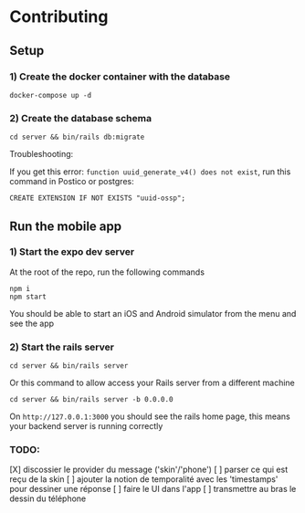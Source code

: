 # Contributing

## Setup

### 1) Create the docker container with the database

```
docker-compose up -d
```

### 2) Create the database schema

```
cd server && bin/rails db:migrate
```

Troubleshooting:

If you get this error: `function uuid_generate_v4() does not exist`, run this command in Postico or postgres:

```
CREATE EXTENSION IF NOT EXISTS "uuid-ossp";
```

## Run the mobile app

### 1) Start the expo dev server

At the root of the repo, run the following commands

```
npm i
npm start
```

You should be able to start an iOS and Android simulator from the menu and see the app

### 2) Start the rails server

```
cd server && bin/rails server
```

Or this command to allow access your Rails server from a different machine

```
cd server && bin/rails server -b 0.0.0.0
```

On `http://127.0.0.1:3000` you should see the rails home page, this means your backend server is running correctly

### TODO:

[X] discossier le provider du message ('skin'/'phone')
[ ] parser ce qui est reçu de la skin
[ ] ajouter la notion de temporalité avec les 'timestamps' pour dessiner une réponse
[ ] faire le UI dans l'app
[ ] transmettre au bras le dessin du téléphone